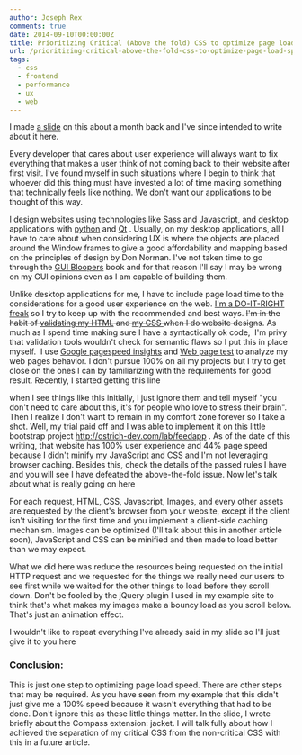 ```yaml
---
author: Joseph Rex
comments: true
date: 2014-09-10T00:00:00Z
title: Prioritizing Critical (Above the fold) CSS to optimize page load speed
url: /prioritizing-critical-above-the-fold-css-to-optimize-page-load-speed/
tags:
  - css
  - frontend
  - performance
  - ux
  - web
---
```


I made <a href="http://slides.com/bl4ckdu5t/critical-css" target="_blank">a slide</a> on this about a month back and I've since intended to write about it here.

Every developer that cares about user experience will always want to fix everything that makes a user think of not coming back to their website after first visit. I've found myself in such situations where I begin to think that whoever did this thing must have invested a lot of time making something that technically feels like nothing. We don't want our applications to be thought of this way.
<!--more-->

I design websites using technologies like <a href="http://sass-lang.com" target="_blank">Sass</a> and Javascript, and desktop applications with <a href="http://python.org" target="_blank">python</a> and <a href="http://qt-project.org" target="_blank">Qt</a> . Usually, on my desktop applications, all I have to care about when considering UX is where the objects are placed around the Window frames to give a good affordability and mapping based on the principles of design by Don Norman. I've not taken time to go through the <a href="http://www.gui-bloopers.com/" target="_blank">GUI Bloopers</a> book and for that reason I'll say I may be wrong on my GUI opinions even as I am capable of building them.

Unlike desktop applications for me, I have to include page load time to the considerations for a good user experience on the web. [I'm a DO-IT-RIGHT freak][1] so I try to keep up with the recommended and best ways. <del>I'm in the habit of <a href="http://validator.w3.org/" target="_blank">validating my HTML</a> and <a href="http://jigsaw.w3.org/css-validator/" target="_blank">my CSS </a>when I do website designs</del>. As much as I spend time making sure I have a syntactically ok code,  I'm privy that validation tools wouldn't check for semantic flaws so I put this in place myself.  I use <a href="https://developers.google.com/speed/pagespeed/insights" target="_blank">Google pagespeed insights</a> and <a href="http://webpagetest.org" target="_blank">Web page test</a> to analyze my web pages behavior. I don't pursue 100% on all my projects but I try to get close on the ones I can by familiarizing with the requirements for good result. Recently, I started getting this line

when I see things like this initially, I just ignore them and tell myself "you don't need to care about this, it's for people who love to stress their brain". Then I realize I don't want to remain in my comfort zone forever so I take a shot. Well, my trial paid off and I was able to implement it on this little bootstrap project <a href="http://ostrich-dev.com/lab/feedapp" target="_blank">http://ostrich-dev.com/lab/feedapp</a> . As of the date of this writing, that website has 100% user experience and 44% page speed because I didn't minify my JavaScript and CSS and I'm not leveraging browser caching. Besides this, check the details of the passed rules I have and you will see I have defeated the above-the-fold issue. Now let's talk about what is really going on here

For each request, HTML, CSS, Javascript, Images, and every other assets are requested by the client's browser from your website, except if the client isn't visiting for the first time and you implement a client-side caching mechanism. Images can be optimized (I'll talk about this in another article soon), JavaScript and CSS can be minified and then made to load better than we may expect.

What we did here was reduce the resources being requested on the initial HTTP request and we requested for the things we really need our users to see first while we waited for the other things to load before they scroll down. Don't be fooled by the jQuery plugin I used in my example site to think that's what makes my images make a bouncy load as you scroll below. That's just an animation effect.

I wouldn't like to repeat everything I've already said in my slide so I'll just give it to you here



### Conclusion:

This is just one step to optimizing page load speed. There are other steps that may be required. As you have seen from my example that this didn't just give me a 100% speed because it wasn't everything that had to be done. Don't ignore this as these little things matter. In the slide, I wrote briefly about the Compass extension: jacket. I will talk fully about how I achieved the separation of my critical CSS from the non-critical CSS with this in a future article.

 [1]: http://josephrex.me/im-not-a-perfectionist/ "I’m not a perfectionist"
